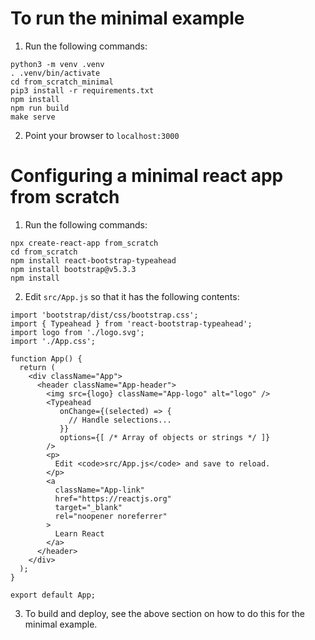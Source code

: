 # To run the minimal example

1. Run the following commands:
```
python3 -m venv .venv
. .venv/bin/activate
cd from_scratch_minimal
pip3 install -r requirements.txt
npm install
npm run build
make serve
```

2. Point your browser to `localhost:3000`


# Configuring a minimal react app from scratch

1. Run the following commands:

```
npx create-react-app from_scratch
cd from_scratch
npm install react-bootstrap-typeahead
npm install bootstrap@v5.3.3
npm install
```

2. Edit `src/App.js` so that it has the following contents:
```
import 'bootstrap/dist/css/bootstrap.css';
import { Typeahead } from 'react-bootstrap-typeahead';
import logo from './logo.svg';
import './App.css';

function App() {
  return (
    <div className="App">
      <header className="App-header">
        <img src={logo} className="App-logo" alt="logo" />
        <Typeahead
           onChange={(selected) => {
             // Handle selections...
           }}
           options={[ /* Array of objects or strings */ ]}
        />
        <p>
          Edit <code>src/App.js</code> and save to reload.
        </p>
        <a
          className="App-link"
          href="https://reactjs.org"
          target="_blank"
          rel="noopener noreferrer"
        >
          Learn React
        </a>
      </header>
    </div>
  );
}

export default App;
```

3. To build and deploy, see the above section on how to do this for the minimal example.
